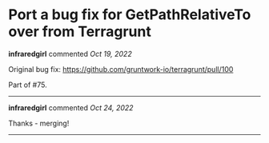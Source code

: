 # Port a bug fix for GetPathRelativeTo over from Terragrunt

**infraredgirl** commented *Oct 19, 2022*

Original bug fix: https://github.com/gruntwork-io/terragrunt/pull/100

Part of #75.
<br />
***


**infraredgirl** commented *Oct 24, 2022*

Thanks - merging!
***

